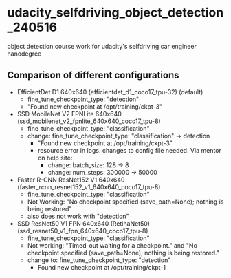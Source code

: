 # udacity_selfdriving_object_detection_240516
object detection course work for udacity's selfdriving car engineer nanodegree 

## Comparison of different configurations
* EfficientDet D1 640x640 (efficientdet_d1_coco17_tpu-32) (default)
  * fine_tune_checkpoint_type: "detection"
  * "Found new checkpoint at /opt/training/ckpt-3"
* SSD MobileNet V2 FPNLite 640x640 (ssd_mobilenet_v2_fpnlite_640x640_coco17_tpu-8)
  * fine_tune_checkpoint_type: "classification"
  * change: fine_tune_checkpoint_type: "classification" -> detection
    * "Found new checkpoint at /opt/training/ckpt-3"
    * resource error in logs. changes to config file needed. Via mentor on help site:
      * change: batch_size: 128 -> 8
      * change: num_steps: 300000 -> 50000
* Faster R-CNN ResNet152 V1 640x640 (faster_rcnn_resnet152_v1_640x640_coco17_tpu-8)
  * fine_tune_checkpoint_type: "classification"
  * Not Working: "No checkpoint specified (save_path=None); nothing is being restored"
  * also does not work with "detection"
* SSD ResNet50 V1 FPN 640x640 (RetinaNet50) (ssd_resnet50_v1_fpn_640x640_coco17_tpu-8)
  * fine_tune_checkpoint_type: "classification"
  * Not working: "Timed-out waiting for a checkpoint." and "No checkpoint specified (save_path=None); nothing is being restored."
  * change to: fine_tune_checkpoint_type: "detection"
    * Found new checkpoint at /opt/training/ckpt-1

